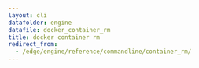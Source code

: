 ```yaml
---
layout: cli
datafolder: engine
datafile: docker_container_rm
title: docker container rm
redirect_from:
  - /edge/engine/reference/commandline/container_rm/
---
```

